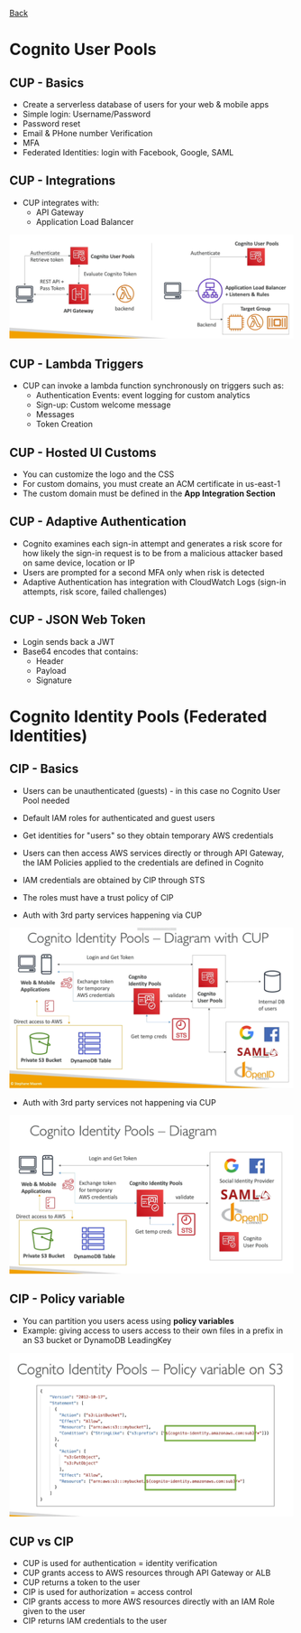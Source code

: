 [Back](./AWS.md)

# Cognito User Pools

## CUP - Basics

- Create a serverless database of users for your web & mobile apps
- Simple login: Username/Password
- Password reset
- Email & PHone number Verification
- MFA
- Federated Identities: login with Facebook, Google, SAML

## CUP - Integrations

- CUP integrates with:
  - API Gateway
  - Application Load Balancer

![CUP Integrations](./assets/69.png)

## CUP - Lambda Triggers

- CUP can invoke a lambda function synchronously on triggers such as:
  - Authentication Events: event logging for custom analytics
  - Sign-up: Custom welcome message
  - Messages
  - Token Creation

## CUP - Hosted UI Customs

- You can customize the logo and the CSS
- For custom domains, you must create an ACM certificate in us-east-1
- The custom domain must be defined in the **App Integration Section**

## CUP - Adaptive Authentication

- Cognito examines each sign-in attempt and generates a risk score for how likely the sign-in request is to be from a malicious attacker based on same device, location or IP
- Users are prompted for a second MFA only when risk is detected
- Adaptive Authentication has integration with CloudWatch Logs (sign-in attempts, risk score, failed challenges)

## CUP - JSON Web Token

- Login sends back a JWT
- Base64 encodes that contains:
  - Header
  - Payload
  - Signature

# Cognito Identity Pools (Federated Identities)

## CIP - Basics

- Users can be unauthenticated (guests) - in this case no Cognito User Pool needed
- Default IAM roles for authenticated and guest users
- Get identities for "users" so they obtain temporary AWS credentials
- Users can then access AWS services directly or through API Gateway, the IAM Policies applied to the credentials are defined in Cognito
- IAM credentials are obtained by CIP through STS
- The roles must have a trust policy of CIP

- Auth with 3rd party services happening via CUP

![CIP](./assets/66.png)

- Auth with 3rd party services not happening via CUP

![CIP](./assets/68.png)

## CIP - Policy variable

- You can partition you users acess using **policy variables**
- Example: giving access to users access to their own files in a prefix in an S3 bucket or DynamoDB LeadingKey

![policy variable](./assets/67.png)

## CUP vs CIP

- CUP is used for authentication = identity verification
- CUP grants access to AWS resources through API Gateway or ALB
- CUP returns a token to the user
- CIP is used for authorization = access control
- CIP grants access to more AWS resources directly with an IAM Role given to the user
- CIP returns IAM credentials to the user
